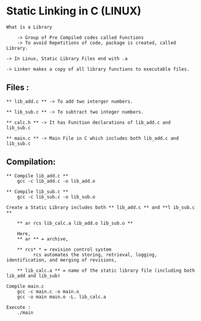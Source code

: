 # Static Linking in C (LINUX)

	What is a Library 
	
		-> Group of Pre Compiled codes called Functions
		-> To avoid Repetitions of code, package is created, called Library.
	
	-> In Linux, Static Library Files end with .a

	-> Linker makes a copy of all library functions to executable files.


## Files :

	** lib_add.c ** -> To add two interger numbers.

	** lib_sub.c ** -> To subtract two integer numbers.

	** calc.h ** -> It has Function declarations of lib_add.c and lib_sub.c

	** main.c ** -> Main File in C which includes both lib_add.c and lib_sub.c


## Compilation:

	** Compile lib_add.c **
		gcc -c lib_add.c -o lib_add.o
		
	** Compile lib_sub.c **
		gcc -c lib_sub.c -o lib_sub.o
		
	Create a Static Library includes both ** lib_add.c ** and **l ib_sub.c **

		** ar rcs lib_calc.a lib_add.o lib_sub.o **
		
		Here,
		** ar ** = archive, 
		
		** rcs* * = revision control system
		      rcs automates the storing, retrieval, logging, identification, and merging of revisions,
		
		** lib_calc.a ** = name of the static library file (including both lib_add and lib_sub)

	Compile main.c
		gcc -c main.c -o main.o
		gcc -o main main.o -L. lib_calc.a
		
	Execute :
		./main
		
	      
